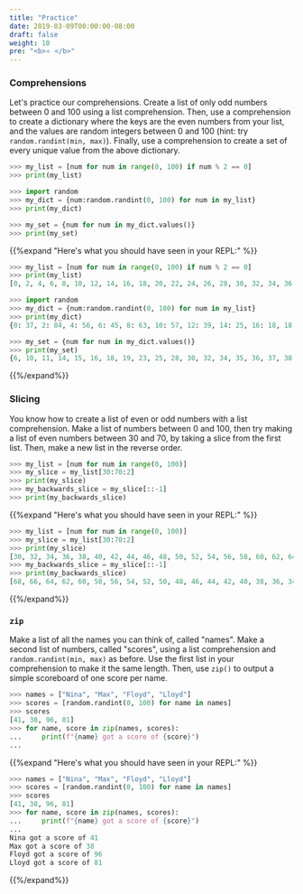 ```yaml
---
title: "Practice"
date: 2019-03-09T00:00:00-08:00
draft: false
weight: 10
pre: "<b>⭐️ </b>"
---
```


### Comprehensions

Let's practice our comprehensions. Create a list of only odd numbers between 0 and 100 using a list comprehension. Then, use a comprehension to create a dictionary where the keys are the even numbers from your list, and the values are random integers between 0 and 100 (hint: try `random.randint(min, max)`). Finally, use a comprehension to create a set of every unique value from the above dictionary.

```python
>>> my_list = [num for num in range(0, 100) if num % 2 == 0]
>>> print(my_list)

>>> import random
>>> my_dict = {num:random.randint(0, 100) for num in my_list}
>>> print(my_dict)

>>> my_set = {num for num in my_dict.values()}
>>> print(my_set)
```

{{%expand "Here's what you should have seen in your REPL:" %}}

```python
>>> my_list = [num for num in range(0, 100) if num % 2 == 0]
>>> print(my_list)
[0, 2, 4, 6, 8, 10, 12, 14, 16, 18, 20, 22, 24, 26, 28, 30, 32, 34, 36, 38, 40, 42, 44, 46, 48, 50, 52, 54, 56, 58, 60, 62, 64, 66, 68, 70, 72, 74, 76, 78, 80, 82, 84, 86, 88, 90, 92, 94, 96, 98]

>>> import random
>>> my_dict = {num:random.randint(0, 100) for num in my_list}
>>> print(my_dict)
{0: 37, 2: 84, 4: 56, 6: 45, 8: 63, 10: 57, 12: 39, 14: 25, 16: 18, 18: 10, 20: 52, 22: 95, 24: 93, 26: 89, 28: 96, 30: 77, 32: 16, 34: 91, 36: 19, 38: 14, 40: 92, 42: 35, 44: 85, 46: 86, 48: 44, 50: 32, 52: 38, 54: 34, 56: 23, 58: 71, 60: 37, 62: 100, 64: 98, 66: 15, 68: 84, 70: 40, 72: 47, 74: 30, 76: 42, 78: 36, 80: 62, 82: 49, 84: 11, 86: 58, 88: 60, 90: 6, 92: 41, 94: 28, 96: 16, 98: 93}

>>> my_set = {num for num in my_dict.values()}
>>> print(my_set)
{6, 10, 11, 14, 15, 16, 18, 19, 23, 25, 28, 30, 32, 34, 35, 36, 37, 38, 39, 40, 41, 42, 44, 45, 47, 49, 52, 56, 57, 58, 60, 62, 63, 71, 77, 84, 85, 86, 89, 91, 92, 93, 95, 96, 98, 100}
```

{{%/expand%}}


### Slicing

You know how to create a list of even or odd numbers with a list comprehension. Make a list of numbers between 0 and 100, then try making a list of even numbers between 30 and 70, by taking a slice from the first list. Then, make a new list in the reverse order.

```python
>>> my_list = [num for num in range(0, 100)]
>>> my_slice = my_list[30:70:2]
>>> print(my_slice)
>>> my_backwards_slice = my_slice[::-1]
>>> print(my_backwards_slice)
```

{{%expand "Here's what you should have seen in your REPL:" %}}

```python
>>> my_list = [num for num in range(0, 100)]
>>> my_slice = my_list[30:70:2]
>>> print(my_slice)
[30, 32, 34, 36, 38, 40, 42, 44, 46, 48, 50, 52, 54, 56, 58, 60, 62, 64, 66, 68]
>>> my_backwards_slice = my_slice[::-1]
>>> print(my_backwards_slice)
[68, 66, 64, 62, 60, 58, 56, 54, 52, 50, 48, 46, 44, 42, 40, 38, 36, 34, 32, 30]
```

{{%/expand%}}


### `zip`

Make a list of all the names you can think of, called "names". Make a second list of numbers, called "scores", using a list comprehension and `random.randint(min, max)` as before. Use the first list in your comprehension to make it the same length. Then, use `zip()` to output a simple scoreboard of one score per name.

```python
>>> names = ["Nina", "Max", "Floyd", "Lloyd"]
>>> scores = [random.randint(0, 100) for name in names]
>>> scores
[41, 38, 96, 81]
>>> for name, score in zip(names, scores):
...     print(f"{name} got a score of {score}")
...
```

{{%expand "Here's what you should have seen in your REPL:" %}}

```python
>>> names = ["Nina", "Max", "Floyd", "Lloyd"]
>>> scores = [random.randint(0, 100) for name in names]
>>> scores
[41, 38, 96, 81]
>>> for name, score in zip(names, scores):
...     print(f"{name} got a score of {score}")
...
Nina got a score of 41
Max got a score of 38
Floyd got a score of 96
Lloyd got a score of 81
```

{{%/expand%}}
